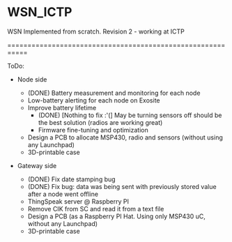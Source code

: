 # WSN_ICTP
WSN Implemented from scratch. Revision 2 - working at ICTP

===========================================================

ToDo:
+ Node side
  - (DONE) Battery measurement and monitoring for each node
  - Low-battery alerting for each node on Exosite
  - Improve battery lifetime
    * (DONE) [Nothing to fix :'(] May be turning sensors off should be the best solution (radios are working great)
    * Firmware fine-tuning and optimization
  - Design a PCB to allocate MSP430, radio and sensors (without using any Launchpad)
  - 3D-printable case


+ Gateway side
  - (DONE) Fix date stamping bug
  - (DONE) Fix bug: data was being sent with previously stored value after a node went offline
  - ThingSpeak server @ Raspberry PI
  - Remove CIK from SC and read it from a text file
  - Design a PCB (as a Raspberry PI Hat. Using only MSP430 uC, without any Launchpad)
  - 3D-printable case
